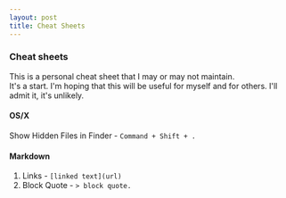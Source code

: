 ```yaml
---
layout: post
title: Cheat Sheets
---
```


### Cheat sheets
This is a personal cheat sheet that I may or may not maintain.  
It's a start.  I'm hoping that this will be useful for myself
and for others.  I'll admit it, it's unlikely.

#### OS/X
Show Hidden Files in Finder - `Command + Shift + .`

#### Markdown

1. Links - `[linked text](url)`
1. Block Quote - `> block quote.`